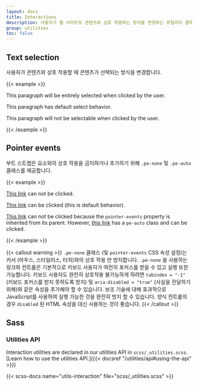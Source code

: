 ```yaml
---
layout: docs
title: Interactions
description: 사용자가 웹 사이트의 콘텐츠와 상호 작용하는 방식을 변경하는 유틸리티 클래스입니다.
group: utilities
toc: false
---
```


## Text selection

사용자가 콘텐츠와 상호 작용할 때 콘텐츠가 선택되는 방식을 변경합니다.

{{< example >}}
<p class="user-select-all">This paragraph will be entirely selected when clicked by the user.</p>
<p class="user-select-auto">This paragraph has default select behavior.</p>
<p class="user-select-none">This paragraph will not be selectable when clicked by the user.</p>
{{< /example >}}

## Pointer events

부트 스트랩은 요소와의 상호 작용을 금지하거나 추가하기 위해 `.pe-none` 및 `.pe-auto` 클래스를 제공합니다.

{{< example >}}
<p><a href="#" class="pe-none" tabindex="-1" aria-disabled="true">This link</a> can not be clicked.</p>
<p><a href="#" class="pe-auto">This link</a> can be clicked (this is default behavior).</p>
<p class="pe-none"><a href="#" tabindex="-1" aria-disabled="true">This link</a> can not be clicked because the <code>pointer-events</code> property is inherited from its parent. However, <a href="#" class="pe-auto">this link</a> has a <code>pe-auto</code> class and can be clicked.</p>
{{< /example >}}

{{< callout warning >}}
`.pe-none` 클래스 (및 `pointer-events` CSS 속성 설정)는 커서 (마우스, 스타일러스, 터치)와의 상호 작용 만 방지합니다. `.pe-none` 을 사용하는 링크와 컨트롤은 기본적으로 키보드 사용자가 여전히 포커스를 받을 수 있고 실행 또한 가능합니다. 키보드 사용자도 완전히 상호작용 불가능하게 하려면 `tabindex = "-1"` (키보드 포커스를 받지 못하도록 방지) 및 `aria-disabled = "true"` (사실을 전달하기 위해)와 같은 속성을 추가해야 할 수 있습니다. 보조 기술에 대해 효과적으로 JavaScript를 사용하여 실행 가능한 것을 완전히 방지 할 수 있습니다. 양식 컨트롤의 경우 `disabled` 된 HTML 속성을 대신 사용하는 것이 좋습니다.
{{< /callout >}}

## Sass

### Utilities API

Interaction utilities are declared in our utilities API in `scss/_utilities.scss`. [Learn how to use the utilities API.]({{< docsref "/utilities/api#using-the-api" >}})

{{< scss-docs name="utils-interaction" file="scss/_utilities.scss" >}}
